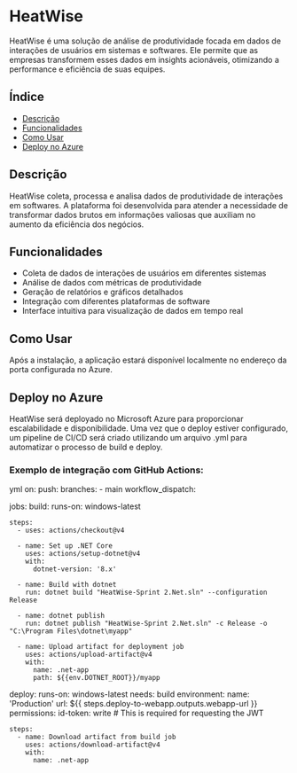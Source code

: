 # HeatWise

HeatWise é uma solução de análise de produtividade focada em dados de interações de usuários em sistemas e softwares. Ele permite que as empresas transformem esses dados em insights acionáveis, otimizando a performance e eficiência de suas equipes.

## Índice

- [Descrição](#descrição)
- [Funcionalidades](#funcionalidades)
- [Como Usar](#como-usar)
- [Deploy no Azure](#deploy-no-azure)


## Descrição

HeatWise coleta, processa e analisa dados de produtividade de interações em softwares. A plataforma foi desenvolvida para atender a necessidade de transformar dados brutos em informações valiosas que auxiliam no aumento da eficiência dos negócios.

## Funcionalidades

- Coleta de dados de interações de usuários em diferentes sistemas
- Análise de dados com métricas de produtividade
- Geração de relatórios e gráficos detalhados
- Integração com diferentes plataformas de software
- Interface intuitiva para visualização de dados em tempo real

## Como Usar 
Após a instalação, a aplicação estará disponível localmente no endereço da porta configurada no Azure.

## Deploy no Azure

HeatWise será deployado no Microsoft Azure para proporcionar escalabilidade e disponibilidade. Uma vez que o deploy estiver configurado, um pipeline de CI/CD será criado utilizando um arquivo .yml para automatizar o processo de build e deploy.

### Exemplo de integração com GitHub Actions:

yml
on:
  push:
    branches:
      - main
  workflow_dispatch:

jobs:
  build:
    runs-on: windows-latest

    steps:
      - uses: actions/checkout@v4

      - name: Set up .NET Core
        uses: actions/setup-dotnet@v4
        with:
          dotnet-version: '8.x'

      - name: Build with dotnet
        run: dotnet build "HeatWise-Sprint 2.Net.sln" --configuration Release

      - name: dotnet publish
        run: dotnet publish "HeatWise-Sprint 2.Net.sln" -c Release -o "C:\Program Files\dotnet\myapp"

      - name: Upload artifact for deployment job
        uses: actions/upload-artifact@v4
        with:
          name: .net-app
          path: ${{env.DOTNET_ROOT}}/myapp

  deploy:
    runs-on: windows-latest
    needs: build
    environment:
      name: 'Production'
      url: ${{ steps.deploy-to-webapp.outputs.webapp-url }}
    permissions:
      id-token: write # This is required for requesting the JWT

    steps:
      - name: Download artifact from build job
        uses: actions/download-artifact@v4
        with:
          name: .net-app
